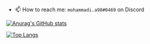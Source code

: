 - 📫 How to reach me: ```mohammadi.a98#0469``` on Discord

[![Anurag's GitHub stats](https://github-readme-stats.vercel.app/api?username=Phoenix-flame&theme=vue-dark&include_all_commits=true&count_private=true)](https://github.com/anuraghazra/github-readme-stats)

[![Top Langs](https://github-readme-stats.vercel.app/api/top-langs/?username=Phoenix-flame&theme=vue-dark&langs_count=5&card_width=496)](https://github.com/anuraghazra/github-readme-stats)


<!--
**Phoenix-flame/Phoenix-flame** is a ✨ _special_ ✨ repository because its `README.md` (this file) appears on your GitHub profile.

Here are some ideas to get you started:

- 🔭 I’m currently working on ...
- 🌱 I’m currently learning ...
- 👯 I’m looking to collaborate on ...
- 🤔 I’m looking for help with ...
- 💬 Ask me about ...
- 📫 How to reach me: ...
- 😄 Pronouns: ...
- ⚡ Fun fact: ...
-->
